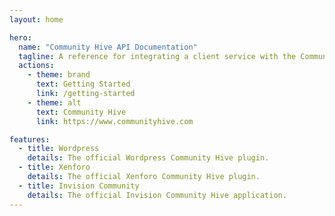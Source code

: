 ```yaml
---
layout: home

hero:
  name: "Community Hive API Documentation"
  tagline: A reference for integrating a client service with the Community Hive platform.
  actions:
    - theme: brand
      text: Getting Started
      link: /getting-started
    - theme: alt
      text: Community Hive
      link: https://www.communityhive.com

features:
  - title: Wordpress
    details: The official Wordpress Community Hive plugin.
  - title: Xenforo
    details: The official Xenforo Community Hive plugin.
  - title: Invision Community
    details: The official Invision Community Hive application.
---
```


